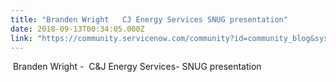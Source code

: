 ```yaml
---
title: "Branden Wright   CJ Energy Services SNUG presentation"
date: 2018-09-13T00:34:05.000Z
link: "https://community.servicenow.com/community?id=community_blog&sys_id=e1c9d001dbac6b4ca39a0b55ca9619ce"
---
```

<p> Branden Wright -  C&amp;J Energy Services- SNUG presentation</p>